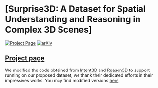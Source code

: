 # [Surprise3D: A Dataset for Spatial Understanding and Reasoning in Complex 3D Scenes]
[![Project Page](https://img.shields.io/badge/Project-Page-green)](https://mbzuai-liziwen.github.io/Surprise3D/)
[![arXiv](https://img.shields.io/badge/arXiv-Paper-red)](https://arxiv.org/abs/your_arxiv_id)

## [Project page](https://mbzuai-liziwen.github.io/Scan-Spatial/)
We modified the code obtained from [Intent3D](https://github.com/WeitaiKang/Intent3D) and [Reason3D](https://github.com/KuanchihHuang/Reason3D) to support running on our proposed dataset, we thank their dedicated efforts in their impressives works. You may find modified versions [here](./Models). 

